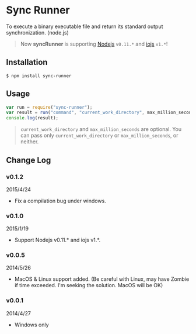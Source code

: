 Sync Runner
==========

To execute a binary executable file and return its standard output synchronization. (node.js)

> Now **syncRunner** is supporting [Nodejs](http://nodejs.org/) `v0.11.*` and
> [iojs](http://iojs.org/) `v1.*`!

Installation
----------

```shell
$ npm install sync-runner
```

Usage
----------

```javascript
var run = require("sync-runner");
var result = run("command", "current_work_directory", max_million_seconds);
console.log(result);
```

> `current_work_directory` and `max_million_seconds` are optional. You can pass only `current_work_directory` or `max_million_seconds`, or neither.

Change Log
----------

### v0.1.2

2015/4/24

+ Fix a compilation bug under windows.

### v0.1.0

2015/1/19

+ Support Nodejs v0.11.\* and iojs v1.\*.

### v0.0.5

2014/5/26

+ MacOS & Linux support added. (Be careful with Linux, may have Zombie if time exceeded. I'm seeking the solution. MacOS will be OK)

### v0.0.1

2014/4/27

+ Windows only
